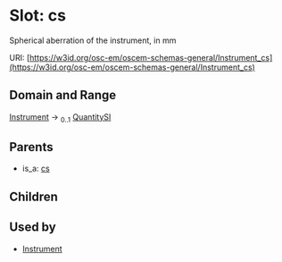 
# Slot: cs

Spherical aberration of the instrument, in mm

URI: [https://w3id.org/osc-em/oscem-schemas-general/Instrument_cs](https://w3id.org/osc-em/oscem-schemas-general/Instrument_cs)


## Domain and Range

[Instrument](Instrument.md) &#8594;  <sub>0..1</sub> [QuantitySI](QuantitySI.md)

## Parents

 *  is_a: [cs](cs.md)

## Children


## Used by

 * [Instrument](Instrument.md)
